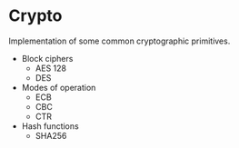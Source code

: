 # Crypto

Implementation of some common cryptographic primitives.

* Block ciphers
    * AES 128
    * DES
* Modes of operation
    * ECB
    * CBC
    * CTR
* Hash functions
    * SHA256
